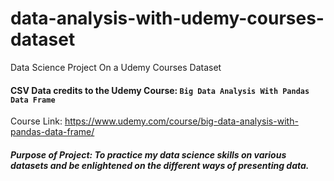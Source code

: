 # data-analysis-with-udemy-courses-dataset
Data Science Project On a Udemy Courses Dataset

#### CSV Data credits to the Udemy Course: `Big Data Analysis With Pandas Data Frame`

Course Link: https://www.udemy.com/course/big-data-analysis-with-pandas-data-frame/

##### Purpose of Project: To practice my data science skills on various datasets and be enlightened on the different ways of presenting data.
